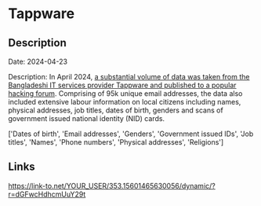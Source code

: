 # Tappware

## Description

Date: 2024-04-23

Description:
In April 2024, <a href="https://bcsi.gov.bd/bangladeshi-tech-company-tappware-database-compromise/" target="_blank" rel="noopener">a substantial volume of data was taken from the Bangladeshi IT services provider Tappware and published to a popular hacking forum</a>. Comprising of 95k unique email addresses, the data also included extensive labour information on local citizens including names, physical addresses, job titles, dates of birth, genders and scans of government issued national identity (NID) cards.


['Dates of birth', 'Email addresses', 'Genders', 'Government issued IDs', 'Job titles', 'Names', 'Phone numbers', 'Physical addresses', 'Religions']

## Links

https://link-to.net/YOUR_USER/353.15601465630056/dynamic/?r=dGFwcHdhcmUuY29t